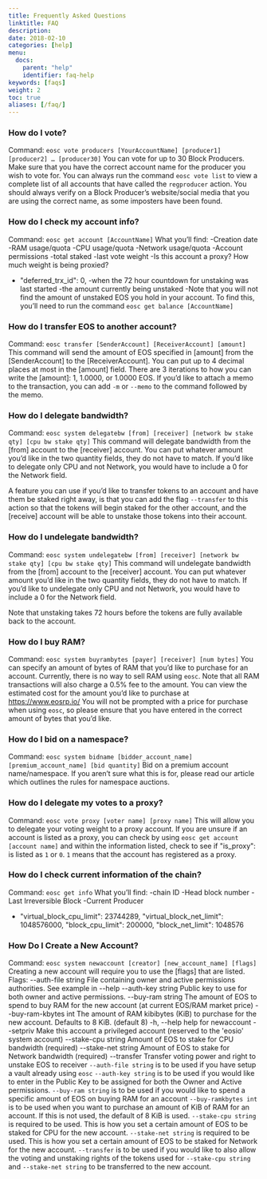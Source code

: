 ```yaml
---
title: Frequently Asked Questions
linktitle: FAQ
description:
date: 2018-02-10
categories: [help]
menu:
  docs:
    parent: "help"
    identifier: faq-help
keywords: [faqs]
weight: 2
toc: true
aliases: [/faq/]
---
```


### How do I vote?
Command: `eosc vote producers [YourAccountName] [producer1] [producer2] … [producer30]`
You can vote for up to 30 Block Producers. Make sure that you have the correct account name for the producer you wish to vote for. You can always run the command `eosc vote list` to view a complete list of all accounts that have called the `regproducer` action. You should always verify on a Block Producer’s website/social media that you are using the correct name, as some imposters have been found.

### How do I check my account info?
Command: `eosc get account [AccountName]`
What you’ll find: 
-Creation date
-RAM usage/quota
-CPU usage/quota
-Network usage/quota
-Account permissions
-total staked
-last vote weight
-Is this account a proxy? How much weight is being proxied?
-  "deferred_trx_id": 0,
-when the 72 hour countdown for unstaking was last started
-the amount currently being unstaked
-Note that you will not find the amount of unstaked EOS you hold in your account. To find this, you’ll need to run the command `eosc get balance [AccountName]`

### How do I transfer EOS to another account?
Command: `eosc transfer [SenderAccount] [ReceiverAccount] [amount]`
This command will send the amount of EOS specified in [amount] from the [SenderAccount] to the [ReceiverAccount]. You can put up to 4 decimal places at most in the [amount] field. There are 3 iterations to how you can write the [amount]: 1, 1.0000, or 1.0000 EOS.
If you’d like to attach a memo to the transaction, you can add `-m` or `--memo` to the command followed by the memo. 

### How do I delegate bandwidth?
Command: `eosc system delegatebw [from] [receiver] [network bw stake qty] [cpu bw stake qty]`
This command will delegate bandwidth from the [from] account to the [receiver] account. You can put whatever amount you’d like in the two quantity fields, they do not have to match. If you’d like to delegate only CPU and not Network, you would have to include a 0 for the Network field. 

A feature you can use if you’d like to transfer tokens to an account and have them be staked right away, is that you can add the flag `--transfer` to this action so that the tokens will begin staked for the other account, and the [receive] account will be able to unstake those tokens into their account.

### How do I undelegate bandwidth?
Command: `eosc system undelegatebw [from] [receiver] [network bw stake qty] [cpu bw stake qty]`
This command will undelegate bandwidth from the [from] account to the [receiver] account. You can put whatever amount you’d like in the two quantity fields, they do not have to match. If you’d like to undelegate only CPU and not Network, you would have to include a 0 for the Network field. 

Note that unstaking takes 72 hours before the tokens are fully available back to the account. 

### How do I buy RAM?
Command: `eosc system buyrambytes [payer] [receiver] [num bytes]`
You can specify an amount of bytes of RAM that you’d like to purchase for an account. Currently, there is no way to sell RAM using `eosc`.
Note that all RAM transactions will also charge a 0.5% fee to the amount. You can view the estimated cost for the amount you’d like to purchase at https://www.eosrp.io/ 
You will not be prompted with a price for purchase when using `eosc`, so please ensure that you have entered in the correct amount of bytes that you’d like.

### How do I bid on a namespace?
Command: `eosc system bidname [bidder_account_name] [premium_account_name] [bid quantity]`
Bid on a premium account name/namespace. If you aren’t sure what this is for, please read our article which outlines the rules for namespace auctions. 

### How do I delegate my votes to a proxy?
Command: `eosc vote proxy [voter name] [proxy name]`
This will allow you to delegate your voting weight to a proxy account. If you are unsure if an account is listed as a proxy, you can check by using `eosc get account [account name]` and within the information listed, check to see if "is_proxy": is listed as `1` or `0`. `1` means that the account has registered as a proxy.

### How do I check current information of the chain?
Command: `eosc get info`
What you’ll find:
-chain ID
-Head block number
-Last Irreversible Block
-Current Producer
-  "virtual_block_cpu_limit": 23744289,
  "virtual_block_net_limit": 1048576000,
  "block_cpu_limit": 200000,
  "block_net_limit": 1048576

### How Do I Create a New Account?
Command: `eosc system newaccount [creator] [new_account_name] [flags]`
Creating a new account will require you to use the [flags] that are listed.
Flags:
      --auth-file string     File containing owner and active permissions authorities. See example in --help
      --auth-key string      Public key to use for both owner and active permissions.
      --buy-ram string       The amount of EOS to spend to buy RAM for the new account (at current EOS/RAM market price)
      --buy-ram-kbytes int   The amount of RAM kibibytes (KiB) to purchase for the new account.  Defaults to 8 KiB. (default 8)
  -h, --help                 help for newaccount
      --setpriv              Make this account a privileged account (reserved to the 'eosio' system account)
      --stake-cpu string     Amount of EOS to stake for CPU bandwidth (required)
      --stake-net string     Amount of EOS to stake for Network bandwidth (required)
      --transfer             Transfer voting power and right to unstake EOS to receiver
`--auth-file string` is to be used if you have setup a vault already using `eosc`
`--auth-key string` is to be used if you would like to enter in the Public Key to be assigned for both the Owner and Active permissions.
`--buy-ram string` is to be used if you would like to spend a specific amount of EOS on buying RAM for an account
`--buy-ramkbytes int` is to be used when you want to purchase an amount of KiB of RAM for an account. If this is not used, the default of 8 KiB is used.
`--stake-cpu string` is required to be used. This is how you set a certain amount of EOS to be staked for CPU for the new account.
`--stake-net string` is required to be used. This is how you set a certain amount of EOS to be staked for Network for the new account.
`--transfer` is to be used if you would like to also allow the voting and unstaking rights of the tokens used for `--stake-cpu string` and `--stake-net string` to be transferred to the new account. 
